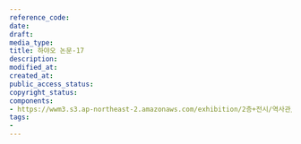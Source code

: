 ```yaml
---
reference_code: 
date: 
draft: 
media_type: 
title: 하야오 논문-17
description: 
modified_at: 
created_at: 
public_access_status: 
copyright_status: 
components:
- https://wwm3.s3.ap-northeast-2.amazonaws.com/exhibition/2층+전시/역사관/완_하야오+논문/하야오+논문-17.jpg
tags:
- 
---
```

